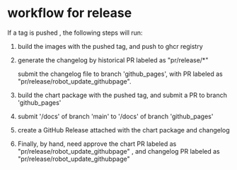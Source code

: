 # workflow for release

If a tag is pushed , the following steps will run:

1. build the images with the pushed tag, and push to ghcr registry

2. generate the changelog by historical PR labeled as "pr/release/*"

    submit the changelog file to branch 'github_pages', with PR labeled as "pr/release/robot_update_githubpage".

3. build the chart package with the pushed tag, and submit a PR to branch 'github_pages'

4. submit '/docs' of branch 'main' to '/docs' of branch 'github_pages'

5. create a GitHub Release attached with the chart package and changelog

6. Finally, by hand, need approve the chart PR labeled as "pr/release/robot_update_githubpage" , and changelog PR labeled as "pr/release/robot_update_githubpage"
